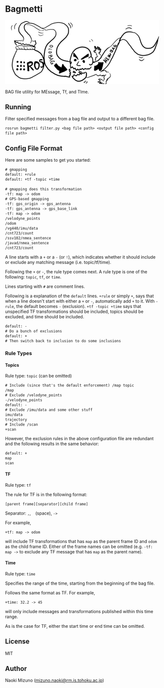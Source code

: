 # Bagmetti

<div style="margin: 0 auto">
  <img src="images/bagmetti.jpg" alt="Bagmetti processing a bag fie"/>
</div>

BAG file utility for MEssage, Tf, and TIme.


## Running

Filter specified messages from a bag file and output to a different bag file.

```
rosrun bagmetti filter.py <bag file path> <output file path> <config file path>
```


## Config File Format

Here are some samples to get you started:

```
# gmapping
default: +rule
default: +tf -topic +time

# gmapping does this transformation
-tf: map -> odom
# GPS-based gmapping
-tf: gps_origin -> gps_antenna
-tf: gps_antenna -> gps_base_link
-tf: map -> odom
/velodyne_points
/odom
/vg440/imu/data
/cnt723/count
/ssv102/nmea_sentence
/javad/nmea_sentence
/cnt723/count
```

A line starts with a `+` or a `-` (or `!`), which indicates whether it should
include or exclude any matching message (i.e. topic/tf/time).

Following the `+` or `-`, the rule type comes next. A rule type is one of the
following: `topic`, `tf`, or `time`.

Lines starting with `#` are comment lines.

Following is a explanation of the `default` lines. `+rule` or simply `+`, says
that when a line doesn't start with either a `+` or `-`, automatically add `+`
to it. With `-rule`, the default becomes `-` (exclusion). `+tf -topic +time`
says that unspecified TF transformations should be included, topics should be
excluded, and time should be included.

```
default: -
# Do a bunch of exclusions
default: +
# Then switch back to inclusion to do some inclusions
```


### Rule Types

#### Topics

Rule type: `topic` (can be omitted)

```
# Include (since that's the default enforcement) /map topic
/map
# Exclude /velodyne_points
-/velodyne_points
default: -
# Exclude /imu/data and some other stuff
imu/data
trajectory
# Include /scan
+scan
```

However, the exclusion rules in the above configuration file are redundant and
the following results in the same behavior:

```
default: +
map
scan
```


#### TF

Rule type: `tf`

The rule for TF is in the following format:

```
[parent frame][separator][child frame]
```
Separator: `,`, ` ` (space), `->`

For example,

```
+tf: map -> odom
```

will include TF transformations that has `map` as the parent frame ID and
`odom` as the child frame ID. Either of the frame names can be omitted (e.g.
`-tf: map ->` to exclude any TF message that has `map` as the parent name).


#### Time

Rule type: `time`

Specifies the range of the time, starting from the beginning of the bag file.

Follows the same format as TF. For example,

```
+time: 32.2 -> 45
```

will only include messages and transformations published within this time range.

As is the case for TF, either the start time or end time can be omitted.


## License

MIT

## Author

Naoki Mizuno (mizuno.naoki@rm.is.tohoku.ac.jp)
